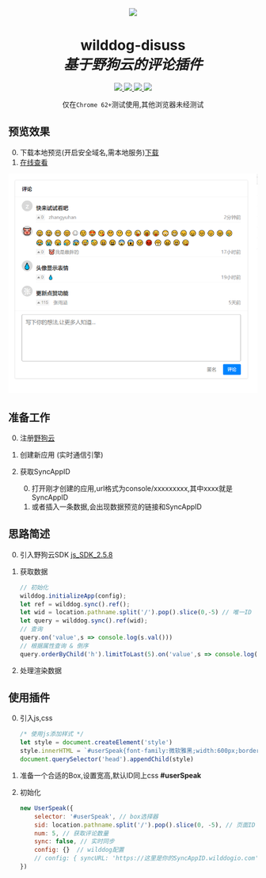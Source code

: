 <div align="center">
  <img width="223" heigth="67" src="https://cdn.wilddog.com/console/images/logoNew-fdaaab5abe.svg">
  <h1>wilddog-disuss<br><em>基于野狗云的评论插件</em></h1>
  <div>
    <a href="https://github.com/zhangyuhan2016/wilddog-discuss/releases">
        <img src="https://img.shields.io/github/release/zhangyuhan2016/wilddog-discuss/all.svg"/>
    </a>
    <a href="https://github.com/zhangyuhan2016/wilddog-discuss/commits/master">
        <img src="https://img.shields.io/github/last-commit/zhangyuhan2016/wilddog-discuss.svg"/>
    </a>
    <a href="#">
        <img src="https://img.shields.io/github/repo-size/zhangyuhan2016/wilddog-discuss.svg"/>
    </a>
    <a href="#">
        <img src="https://img.shields.io/badge/chrome-62+-green.svg">
    </a>
  </div>

  <p>仅在<code>Chrome 62+</code>测试使用,其他浏览器未经测试</p>
</div>

## 预览效果
0. 下载本地预览(开启安全域名,需本地服务)[下载](https://github.com/zhangyuhan2016/wilddog-discuss/releases/download/v0.0.2/open.html)
1. [在线查看](https://zhangyuhan2016.github.io/article/new-blog.html)

![demo](./demo.png)

## 准备工作
0.  注册[野狗云](https://www.wilddog.com)
1.  创建新应用 (实时通信引擎)
2.  获取SyncAppID

    0.  打开刚才创建的应用,url格式为console/xxxxxxxxx,其中xxxx就是SyncAppID
    1.  或者插入一条数据,会出现数据预览的链接和SyncAppID

## 思路简述
0.  引入野狗云SDK [js_SDK_2.5.8](https://cdn.wilddog.com/sdk/js/2.5.8/wilddog.js)
1.  获取数据
    
    ```javascript
    // 初始化
    wilddog.initializeApp(config);
    let ref = wilddog.sync().ref();
    let wid = location.pathname.split('/').pop().slice(0,-5) // 唯一ID
    let query = wilddog.sync().ref(wid);
    // 查询
    query.on('value',s => console.log(s.val()))
    // 根据属性查询 & 倒序
    query.orderByChild('h').limitToLast(5).on('value',s => console.log(s.val()))
    ```
2.  处理渲染数据   

## 使用插件
0.  引入js,css
    
    ```javascript
    /* 使用js添加样式 */
    let style = document.createElement('style')
    style.innerHTML = `#userSpeak{font-family:微软雅黑;width:600px;border:1px solid #ebebeb;box-shadow:0 1px 3px rgba(26,26,26,0.1);background:#fff;margin-top:12px;overflow:visible;border-radius:4px}#userSpeak .title{font-size:15px;font-weight:600;color:#1a1a1a;height:50px;line-height:50px;padding:0 20px;box-sizing:border-box;border-bottom:1px solid #f6f6f6}#userSpeak .note{width:600px;display:flex;flex-direction:row;align-items:flex-start;padding:10px 20px 0 20px;box-sizing:border-box}#userSpeak .note .head-img{width:32px;height:32px;min-width:32px;min-height:32px;border-radius:50%;background-color:#d8d8d8;line-height:32px;font-size:20px;text-align:center;color:white;margin-right:10px}#userSpeak .note .con-box{flex:1;display:flex;flex-direction:column;font-size:14px;color:#909090;line-height:28px;border-bottom:1px solid #f5f5f5;padding-top:8px;box-sizing:border-box}#userSpeak .note .con-box>strong{font-style:normal;color:#333;font-size:16px}#userSpeak .note .con-box .info{display:flex;flex-direction:row;align-items:center}#userSpeak .note .con-box .info>button{border:none;padding:0 4px;box-sizing:border-box;height:18px;position:relative;outline:none;text-indent:11px;line-height:18px;color:#909090;background:rgba(242,242,242,0.8);cursor:pointer}#userSpeak .note .con-box .info>button.ac{color:#007fff;pointer-events:none;background-color:rgba(0,127,255,0.1)}#userSpeak .note .con-box .info>button.ac::after{border-bottom:6px solid #007fff}#userSpeak .note .con-box .info>button::after{content:"";width:0;height:0;border-left:4px solid transparent;border-right:4px solid transparent;border-bottom:6px solid #909090;position:absolute;left:4px;top:6px}#userSpeak .note .con-box .info>em{font-style:normal;margin-left:0.8em}#userSpeak .note .con-box .info>time{flex:1;text-align:right}#userSpeak .note:last-child>.con-box{border-bottom:none}#userSpeak .speak{width:600px;display:flex;flex-direction:column;padding:10px 20px;box-sizing:border-box;border-top:1px solid #f6f6f6;margin-top:10px}#userSpeak .speak>textarea{resize:none;outline-color:#0084ff;box-shadow:none;background-color:#fff;box-sizing:border-box;height:5em;border-radius:4px;padding:10px;color:#333;font-size:16px;height:140px;overflow-y:hidden;line-height:24px;font-family:微软雅黑}#userSpeak .speak .name{width:100%;display:flex;flex-direction:row;align-items:center;justify-content:flex-end;margin-top:8px}#userSpeak .speak .name>input{outline-color:#909090;border:none;height:30px;padding:4px 10px;font-size:14px;background:#fff;box-sizing:border-box;width:8em;text-align:right;margin-right:10px;color:#909090}#userSpeak .speak .name>button{outline:none;color:#fff;background-color:#0084ff;padding:0 12px;line-height:30px;text-align:center;cursor:pointer;border:1px solid #0084ff;border-radius:3px;box-sizing:border-box}#userSpeak .speak .name>button:hover{border-color:#0077e6;background-color:#0077e6}#userSpeak .speak .name>button.ac{background:#d8d8d8;border-color:#d8d8d8;cursor:no-drop}`
    document.querySelector('head').appendChild(style)
    ```
1.  准备一个合适的Box,设置宽高,默认ID同上css **#userSpeak**
2.  初始化
    
    ```javascript
    new UserSpeak({
        selector: '#userSpeak', // box选择器
        sid: location.pathname.split('/').pop().slice(0, -5), // 页面ID
        num: 5, // 获取评论数量
        sync: false, // 实时同步
        config: {}  // wilddog配置
        // config: { syncURL: 'https://这里是你的SyncAppID.wilddogio.com' }
    })
    ```